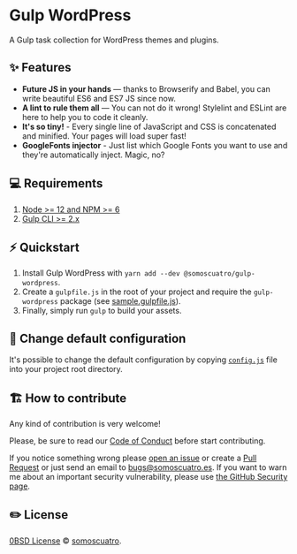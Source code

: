 # Gulp WordPress

A Gulp task collection for WordPress themes and plugins.

## :sparkles: Features

- **Future JS in your hands** — thanks to Browserify and Babel, you can write beautiful ES6 and ES7 JS since now.
- **A lint to rule them all** — You can not do it wrong! Stylelint and ESLint are here to help you to code it cleanly.
- **It's so tiny!** - Every single line of JavaScript and CSS is concatenated and minified. Your pages will load super fast!
- **GoogleFonts injector** - Just list which Google Fonts you want to use and they're automatically inject. Magic, no?

## :computer: Requirements

1. [Node >= 12 and NPM >= 6](https://nodejs.org/it/)
1. [Gulp CLI >= 2.x](https://gulpjs.com/)

## :zap: Quickstart

1. Install Gulp WordPress with `yarn add --dev @somoscuatro/gulp-wordpress`.
1. Create a `gulpfile.js` in the root of your project and require the `gulp-wordpress` package (see [sample.gulpfile.js](https://github.com/somoscuatro/gulp-wordpress/blob/master/sample.gulpfile.js)).
1. Finally, simply run `gulp` to build your assets.

## :wrench: Change default configuration

It's possible to change the default configuration by copying [`config.js`](https://github.com/somoscuatro/gulp-wordpress/blob/master/config.js) file into your project root directory.

## :building_construction: How to contribute

Any kind of contribution is very welcome!

Please, be sure to read our [Code of Conduct](https://github.com/somoscautro/gulp-wordpress/blob/master/CODE_OF_CONDUCT) before start contributing.

If you notice something wrong please [open an issue](https://github.com/somoscuatro/gulp-wordpress/issues) or create a [Pull Request](https://github.com/somoscuatro/gulp-wordpress/pulls) or just send an email to [bugs@somoscuatro.es](mailto:bugs@somoscuatro.es). If you want to warn me about an important security vulnerability, please use [the GitHub Security page](https://github.com/somoscuatro/gulp-wordpress/security).

## :pencil2: License

[0BSD License](https://github.com/somoscautro/gulp-wordpress/blob/master/LICENSE) © [somoscuatro](https://somoscuatro.es).
